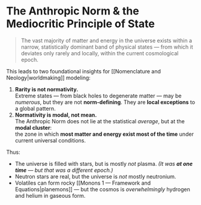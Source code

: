 # The Anthropic Norm & the Mediocritic Principle of State

> The vast majority of matter and energy in the universe exists within a narrow, statistically dominant band of physical states —  from which it deviates only rarely and locally, within the current cosmological epoch.

This leads to two foundational insights for [[Nomenclature and Neology|worldmaking]] modeling:
1. **Rarity is not normativity.**  
    Extreme states — from black holes to degenerate matter — may be *numerous*, but they are not **norm-defining**. They are **local exceptions** to a global pattern.    
2. **Normativity is modal, not mean.**  
    The Anthropic Norm does not lie at the statistical *average*, but at the **modal cluster**:  
    the zone in which **most matter and energy exist most of the time** under current universal conditions.

Thus:
- The universe is filled with stars, but is mostly *not* plasma.  *(It was **at one time** — but that was a different epoch.)*
- Neutron stars are real, but the universe is *not* mostly neutronium.    
- Volatiles can form rocky [[Monons 1 — Framework and Equations|planemons]] — but the cosmos is *overwhelmingly* hydrogen and helium in gaseous form.